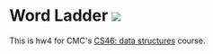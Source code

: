 # Word Ladder ![](https://api.travis-ci.com/gPlacide/word_ladder.svg?branch=master)

This is hw4 for CMC's [CS46: data structures](https://github.com/mikeizbicki/cmc-csci046) course.
